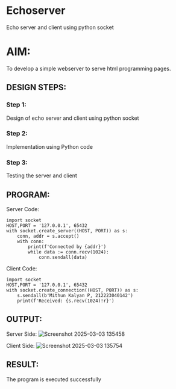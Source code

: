 # Echoserver
Echo server and client using python socket

# AIM:

To develop a simple webserver to serve html programming pages.

## DESIGN STEPS:

### Step 1:

Design of echo server and client using python socket

### Step 2:

Implementation using Python code

### Step 3:

Testing the server and client 

## PROGRAM:
Server Code:
```
import socket
HOST,PORT = '127.0.0.1', 65432
with socket.create_server((HOST, PORT)) as s:
    conn, addr = s.accept()
    with conn:
        print(f'Connected by {addr}')
        while data := conn.recv(1024):
            conn.sendall(data)
```

Client Code:
```
import socket
HOST,PORT = '127.0.0.1', 65432
with socket.create_connection((HOST, PORT)) as s:
    s.sendall(b'Mithun Kalyan P, 212223040142')
    print(f'Received: {s.recv(1024)!r}') 
```

## OUTPUT:
Server Side:
![Screenshot 2025-03-03 135458](https://github.com/user-attachments/assets/bc0e885f-3183-41f2-838d-0441a0717df8)

Client Side:
![Screenshot 2025-03-03 135754](https://github.com/user-attachments/assets/38bcfc20-4dc4-44f0-8b66-c60dbe1e72b0)

## RESULT:
The program is executed successfully

